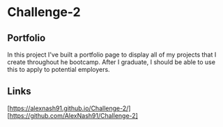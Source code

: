 # Challenge-2

## Portfolio
In this project I've built a portfolio page to display all of my projects that I create throughout he bootcamp. After I graduate, I should be able to use this to apply to potential employers.

## Links
[https://alexnash91.github.io/Challenge-2/]
[https://github.com/AlexNash91/Challenge-2]